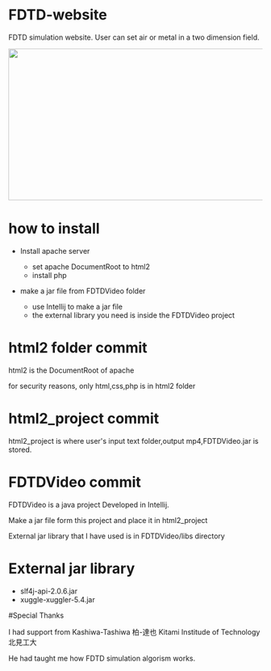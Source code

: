 # FDTD-website
FDTD simulation website. User can set air or metal in a two dimension field.


<img src="https://user-images.githubusercontent.com/34999008/215493816-5a02490c-796e-473f-94d2-dbaaa30feb12.gif"   width=600 height=300 >


# how to install

- Install apache server
  - set apache DocumentRoot to html2
  - install php

- make a jar file from FDTDVideo folder
  - use Intellij to make a jar file
  - the external library you need is inside the FDTDVideo project

# html2 folder commit
html2 is the DocumentRoot of apache

for security reasons, only html,css,php is in html2 folder

# html2_project commit
html2_project is where user's input text folder,output mp4,FDTDVideo.jar is stored.

# FDTDVideo commit

FDTDVideo is a java project Developed in Intellij.

Make a jar file form this project and place it in html2_project

External jar library that I have used is in FDTDVideo/libs directory

# External jar library
- slf4j-api-2.0.6.jar
- xuggle-xuggler-5.4.jar

#Special Thanks 

I had support from Kashiwa-Tashiwa 柏-達也 Kitami Institude of Technology 北見工大

He had taught me how FDTD simulation algorism works.

